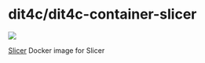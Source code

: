 # dit4c/dit4c-container-slicer

[![](https://badge.imagelayers.io/dit4c/dit4c-container-slicer:latest.svg)](https://imagelayers.io/?images=dit4c/dit4c-container-slicer:latest)

[Slicer](https://www.slicer.org/) Docker image for Slicer
